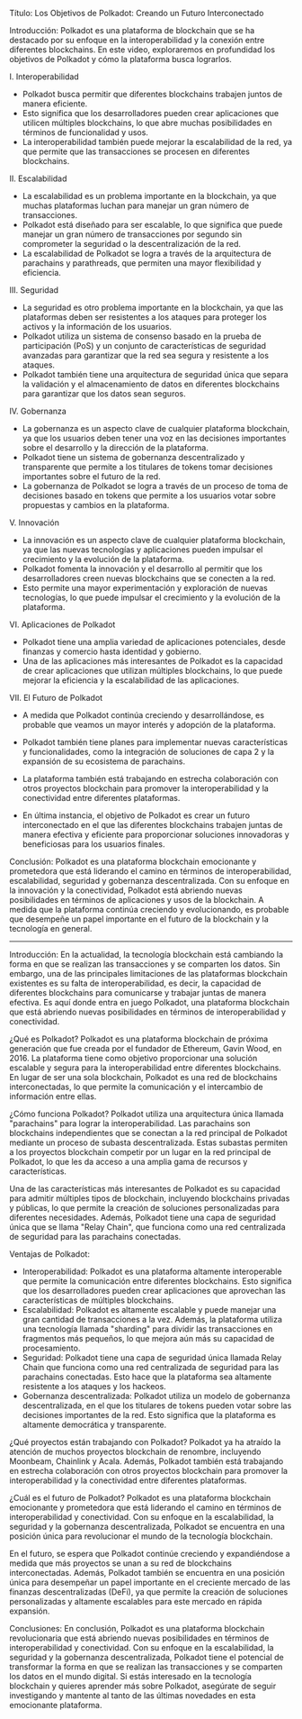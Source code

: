 Título: Los Objetivos de Polkadot: Creando un Futuro Interconectado

Introducción: Polkadot es una plataforma de blockchain que se ha destacado por su enfoque en la interoperabilidad y la conexión entre diferentes blockchains. En este video, exploraremos en profundidad los objetivos de Polkadot y cómo la plataforma busca lograrlos.

I. Interoperabilidad

-   Polkadot busca permitir que diferentes blockchains trabajen juntos de manera eficiente.
-   Esto significa que los desarrolladores pueden crear aplicaciones que utilicen múltiples blockchains, lo que abre muchas posibilidades en términos de funcionalidad y usos.
-   La interoperabilidad también puede mejorar la escalabilidad de la red, ya que permite que las transacciones se procesen en diferentes blockchains.

II. Escalabilidad

-   La escalabilidad es un problema importante en la blockchain, ya que muchas plataformas luchan para manejar un gran número de transacciones.
-   Polkadot está diseñado para ser escalable, lo que significa que puede manejar un gran número de transacciones por segundo sin comprometer la seguridad o la descentralización de la red.
-   La escalabilidad de Polkadot se logra a través de la arquitectura de parachains y parathreads, que permiten una mayor flexibilidad y eficiencia.

III. Seguridad

-   La seguridad es otro problema importante en la blockchain, ya que las plataformas deben ser resistentes a los ataques para proteger los activos y la información de los usuarios.
-   Polkadot utiliza un sistema de consenso basado en la prueba de participación (PoS) y un conjunto de características de seguridad avanzadas para garantizar que la red sea segura y resistente a los ataques.
-   Polkadot también tiene una arquitectura de seguridad única que separa la validación y el almacenamiento de datos en diferentes blockchains para garantizar que los datos sean seguros.

IV. Gobernanza

-   La gobernanza es un aspecto clave de cualquier plataforma blockchain, ya que los usuarios deben tener una voz en las decisiones importantes sobre el desarrollo y la dirección de la plataforma.
-   Polkadot tiene un sistema de gobernanza descentralizado y transparente que permite a los titulares de tokens tomar decisiones importantes sobre el futuro de la red.
-   La gobernanza de Polkadot se logra a través de un proceso de toma de decisiones basado en tokens que permite a los usuarios votar sobre propuestas y cambios en la plataforma.

V. Innovación

-   La innovación es un aspecto clave de cualquier plataforma blockchain, ya que las nuevas tecnologías y aplicaciones pueden impulsar el crecimiento y la evolución de la plataforma.
-   Polkadot fomenta la innovación y el desarrollo al permitir que los desarrolladores creen nuevas blockchains que se conecten a la red.
-   Esto permite una mayor experimentación y exploración de nuevas tecnologías, lo que puede impulsar el crecimiento y la evolución de la plataforma.

VI. Aplicaciones de Polkadot

-   Polkadot tiene una amplia variedad de aplicaciones potenciales, desde finanzas y comercio hasta identidad y gobierno.
-   Una de las aplicaciones más interesantes de Polkadot es la capacidad de crear aplicaciones que utilizan múltiples blockchains, lo que puede mejorar la eficiencia y la escalabilidad de las aplicaciones.

VII. El Futuro de Polkadot

-   A medida que Polkadot continúa creciendo y desarrollándose, es probable que veamos un mayor interés y adopción de la plataforma.

-   Polkadot también tiene planes para implementar nuevas características y funcionalidades, como la integración de soluciones de capa 2 y la expansión de su ecosistema de parachains.
-   La plataforma también está trabajando en estrecha colaboración con otros proyectos blockchain para promover la interoperabilidad y la conectividad entre diferentes plataformas.
-   En última instancia, el objetivo de Polkadot es crear un futuro interconectado en el que las diferentes blockchains trabajen juntas de manera efectiva y eficiente para proporcionar soluciones innovadoras y beneficiosas para los usuarios finales.

Conclusión: Polkadot es una plataforma blockchain emocionante y prometedora que está liderando el camino en términos de interoperabilidad, escalabilidad, seguridad y gobernanza descentralizada. Con su enfoque en la innovación y la conectividad, Polkadot está abriendo nuevas posibilidades en términos de aplicaciones y usos de la blockchain. A medida que la plataforma continúa creciendo y evolucionando, es probable que desempeñe un papel importante en el futuro de la blockchain y la tecnología en general.


-------

Introducción: En la actualidad, la tecnología blockchain está cambiando la forma en que se realizan las transacciones y se comparten los datos. Sin embargo, una de las principales limitaciones de las plataformas blockchain existentes es su falta de interoperabilidad, es decir, la capacidad de diferentes blockchains para comunicarse y trabajar juntas de manera efectiva. Es aquí donde entra en juego Polkadot, una plataforma blockchain que está abriendo nuevas posibilidades en términos de interoperabilidad y conectividad.

¿Qué es Polkadot? Polkadot es una plataforma blockchain de próxima generación que fue creada por el fundador de Ethereum, Gavin Wood, en 2016. La plataforma tiene como objetivo proporcionar una solución escalable y segura para la interoperabilidad entre diferentes blockchains. En lugar de ser una sola blockchain, Polkadot es una red de blockchains interconectadas, lo que permite la comunicación y el intercambio de información entre ellas.

¿Cómo funciona Polkadot? Polkadot utiliza una arquitectura única llamada "parachains" para lograr la interoperabilidad. Las parachains son blockchains independientes que se conectan a la red principal de Polkadot mediante un proceso de subasta descentralizada. Estas subastas permiten a los proyectos blockchain competir por un lugar en la red principal de Polkadot, lo que les da acceso a una amplia gama de recursos y características.

Una de las características más interesantes de Polkadot es su capacidad para admitir múltiples tipos de blockchain, incluyendo blockchains privadas y públicas, lo que permite la creación de soluciones personalizadas para diferentes necesidades. Además, Polkadot tiene una capa de seguridad única que se llama "Relay Chain", que funciona como una red centralizada de seguridad para las parachains conectadas.

Ventajas de Polkadot:

-   Interoperabilidad: Polkadot es una plataforma altamente interoperable que permite la comunicación entre diferentes blockchains. Esto significa que los desarrolladores pueden crear aplicaciones que aprovechan las características de múltiples blockchains.
-   Escalabilidad: Polkadot es altamente escalable y puede manejar una gran cantidad de transacciones a la vez. Además, la plataforma utiliza una tecnología llamada "sharding" para dividir las transacciones en fragmentos más pequeños, lo que mejora aún más su capacidad de procesamiento.
-   Seguridad: Polkadot tiene una capa de seguridad única llamada Relay Chain que funciona como una red centralizada de seguridad para las parachains conectadas. Esto hace que la plataforma sea altamente resistente a los ataques y los hackeos.
-   Gobernanza descentralizada: Polkadot utiliza un modelo de gobernanza descentralizada, en el que los titulares de tokens pueden votar sobre las decisiones importantes de la red. Esto significa que la plataforma es altamente democrática y transparente.

¿Qué proyectos están trabajando con Polkadot? Polkadot ya ha atraído la atención de muchos proyectos blockchain de renombre, incluyendo Moonbeam, Chainlink y Acala. Además, Polkadot también está trabajando en estrecha colaboración con otros proyectos blockchain para promover la interoperabilidad y la conectividad entre diferentes plataformas.

¿Cuál es el futuro de Polkadot? Polkadot es una plataforma blockchain emocionante y prometedora que está liderando el camino en términos de interoperabilidad y conectividad. Con su enfoque en la escalabilidad, la seguridad y la gobernanza descentralizada, Polkadot se encuentra en una posición única para revolucionar el mundo de la tecnología blockchain.

En el futuro, se espera que Polkadot continúe creciendo y expandiéndose a medida que más proyectos se unan a su red de blockchains interconectadas. Además, Polkadot también se encuentra en una posición única para desempeñar un papel importante en el creciente mercado de las finanzas descentralizadas (DeFi), ya que permite la creación de soluciones personalizadas y altamente escalables para este mercado en rápida expansión.

Conclusiones: En conclusión, Polkadot es una plataforma blockchain revolucionaria que está abriendo nuevas posibilidades en términos de interoperabilidad y conectividad. Con su enfoque en la escalabilidad, la seguridad y la gobernanza descentralizada, Polkadot tiene el potencial de transformar la forma en que se realizan las transacciones y se comparten los datos en el mundo digital. Si estás interesado en la tecnología blockchain y quieres aprender más sobre Polkadot, asegúrate de seguir investigando y mantente al tanto de las últimas novedades en esta emocionante plataforma.